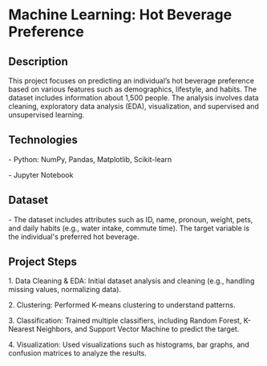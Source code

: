<h1>Machine Learning: Hot Beverage Preference</h1>


<h2>Description</h2>
This project focuses on predicting an individual’s hot beverage preference based on various features such as demographics, lifestyle, and habits. The dataset includes information about 1,500 people. The analysis involves data cleaning, exploratory data analysis (EDA), visualization, and supervised and unsupervised learning.
<br />

<h2>Technologies</h2>
  <p>- Python: NumPy, Pandas, Matplotlib, Scikit-learn</p>
  <p>- Jupyter Notebook</p>
 
<h2>Dataset</h2>
   <p>- The dataset includes attributes such as ID, name, pronoun, weight, pets, and daily habits (e.g., water intake, commute time). The target variable is the individual's preferred hot beverage.</p>

<h2>Project Steps</h2>
<p>1. Data Cleaning & EDA: Initial dataset analysis and cleaning (e.g., handling missing values, normalizing data).</p>
<p>2. Clustering: Performed K-means clustering to understand patterns.</p>
<p>3. Classification: Trained multiple classifiers, including Random Forest, K-Nearest Neighbors, and Support Vector Machine to predict the target.</p>
<p>4. Visualization: Used visualizations such as histograms, bar graphs, and confusion matrices to analyze the results.</p>

